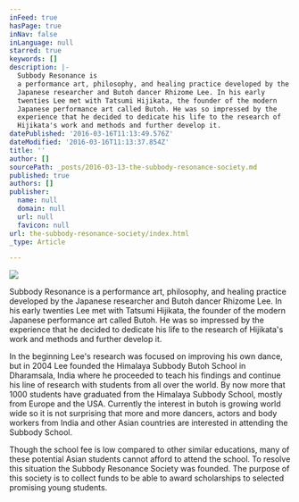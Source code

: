 ```yaml
---
inFeed: true
hasPage: true
inNav: false
inLanguage: null
starred: true
keywords: []
description: |-
  Subbody Resonance is
  a performance art, philosophy, and healing practice developed by the
  Japanese researcher and Butoh dancer Rhizome Lee. In his early
  twenties Lee met with Tatsumi Hijikata, the founder of the modern
  Japanese performance art called Butoh. He was so impressed by the
  experience that he decided to dedicate his life to the research of
  Hijikata's work and methods and further develop it.
datePublished: '2016-03-16T11:13:49.576Z'
dateModified: '2016-03-16T11:13:37.854Z'
title: ''
author: []
sourcePath: _posts/2016-03-13-the-subbody-resonance-society.md
published: true
authors: []
publisher:
  name: null
  domain: null
  url: null
  favicon: null
url: the-subbody-resonance-society/index.html
_type: Article

---
```

![](https://the-grid-user-content.s3-us-west-2.amazonaws.com/7923ffad-2240-4854-b7cf-061c0c878eb9.jpg)

Subbody Resonance is
a performance art, philosophy, and healing practice developed by the
Japanese researcher and Butoh dancer Rhizome Lee. In his early
twenties Lee met with Tatsumi Hijikata, the founder of the modern
Japanese performance art called Butoh. He was so impressed by the
experience that he decided to dedicate his life to the research of
Hijikata's work and methods and further develop it.

In the beginning
Lee's research was focused on improving his own dance, but in 2004
Lee founded the Himalaya Subbody Butoh School in Dharamsala, India
where he proceeded to teach his findings and continue his line of
research with students from all over the world. By now more that 1000
students have graduated from the Himalaya Subbody School, mostly from
Europe and the USA. Currently the
interest in butoh is growing world wide so it is not surprising that
more and more dancers, actors and body workers from India and other
Asian countries are interested in attending the Subbody School. 

Though the school fee is low compared to other similar educations,
many of these potential Asian students cannot afford to attend the
school. To resolve this
situation the Subbody Resonance Society was founded. The purpose of
this society is to collect funds to be able to award scholarships to
selected promising young students.